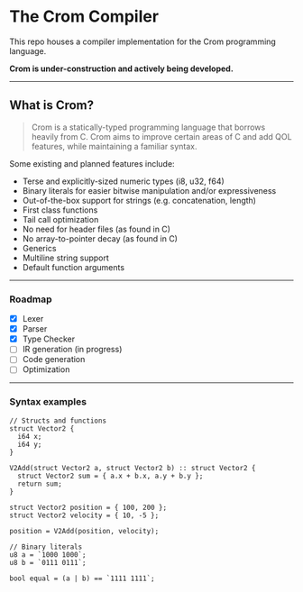 # The Crom Compiler

This repo houses a compiler implementation for the Crom programming
language.

**Crom is under-construction and actively being developed.**

---

## What is Crom?
> Crom is a statically-typed programming language that borrows heavily from C. Crom aims to improve certain areas of C and add QOL features, while maintaining a familiar syntax.

Some existing and planned features include:
  - Terse and explicitly-sized numeric types (i8, u32, f64)
  - Binary literals for easier bitwise manipulation and/or expressiveness
  - Out-of-the-box support for strings (e.g. concatenation, length)
  - First class functions
  - Tail call optimization
  - No need for header files (as found in C)
  - No array-to-pointer decay (as found in C)
  - Generics
  - Multiline string support
  - Default function arguments

---

### Roadmap
- [x] Lexer
- [x] Parser
- [x] Type Checker
- [ ] IR generation (in progress)
- [ ] Code generation
- [ ] Optimization

---

### Syntax examples

```
// Structs and functions
struct Vector2 {
  i64 x;
  i64 y;
}

V2Add(struct Vector2 a, struct Vector2 b) :: struct Vector2 {
  struct Vector2 sum = { a.x + b.x, a.y + b.y };
  return sum;
}

struct Vector2 position = { 100, 200 };
struct Vector2 velocity = { 10, -5 };

position = V2Add(position, velocity);

```

```
// Binary literals
u8 a = `1000 1000`;
u8 b = `0111 0111`;

bool equal = (a | b) == `1111 1111`;
```
